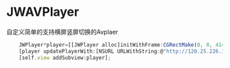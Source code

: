 # JWAVPlayer
自定义简单的支持横屏竖屏切换的Avplaer
```javascript     
    JWPlayer*player=[[JWPlayer alloc]initWithFrame:CGRectMake(0, 0, 414,9*414/16)];
    [player updatePlayerWith:[NSURL URLWithString:@"http://120.25.226.186:32812/resources/videos/minion_01.mp4"]];
    [self.view addSubview:player];


